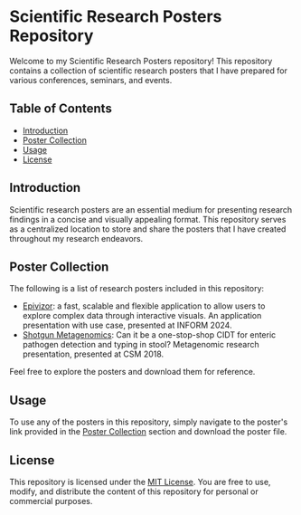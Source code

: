 # Scientific Research Posters Repository

Welcome to my Scientific Research Posters repository! This repository contains a collection of scientific research posters that I have prepared for various conferences, seminars, and events.

## Table of Contents

- [Introduction](#introduction)
- [Poster Collection](#poster-collection)
- [Usage](#usage)
- [License](#license)

## Introduction

Scientific research posters are an essential medium for presenting research findings in a concise and visually appealing format. This repository serves as a centralized location to store and share the posters that I have created throughout my research endeavors.

## Poster Collection

The following is a list of research posters included in this repository:

- [Epivizor](https://github.com/ChristyPeterson/myposters/blob/main/assets/20240108_INFORM-epivisor_v1_lowres.jpg): a fast, scalable and flexible application to allow users to explore complex data through interactive visuals. An application presentation with use case, presented at INFORM 2024.
- [Shotgun Metagenomics](https://github.com/ChristyPeterson/myposters/blob/main/assets/csm2018_metagenomics_v4.jpg): Can it be a one-stop-shop CIDT for enteric pathogen detection and typing in stool? Metagenomic research presentation, presented at CSM 2018.

Feel free to explore the posters and download them for reference.

## Usage

To use any of the posters in this repository, simply navigate to the poster's link provided in the [Poster Collection](#poster-collection) section and download the poster file.

## License

This repository is licensed under the [MIT License](LICENSE). You are free to use, modify, and distribute the content of this repository for personal or commercial purposes.
